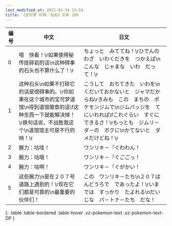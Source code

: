```yaml
---
last_modified_at: 2021-01-24 15:54
title: 《宝可梦 珍珠／钻石》文本 208
---
```

| 编号 | 中文 | 日文 |
| ---- | ---- | ---- |
| 0 | 喂　快看！\r如果使用秘传技碎岩的话\n这种碍事的石头也不算什么了！\r | ちょっと　みててね！\rひでんのわざ　いわくだきを　つかえば\nこんな　じゃまな　いわ　だって！\r |
| 1 | 这种石头\n如果不打碎它的话是很碍事的。\r你如果在这个城市的宝可梦道馆\n得到道馆徽章的话\f这种东西一下就能解决掉！\r换句话说，不战胜我这个\n道馆馆主可是不行的呐！\r | こうして　おちてきた　いわを\nくだいておかないと　ジャマだからね\rきみも　この　まちの　ポケモンジムで\nジムバッジを　てにいれれば\fこれぐらい　すぐに　できるさ！\rもっとも　ジムリ－ダ－の　ボクに\nかてないと　ダメだけどね！\r |
| 2 | 腕力：咕哇！ | ワンリキ－『ぐわわん！ |
| 3 | 腕力：咕哦！ | ワンリキ－『ぐごごっ！ |
| 4 | 腕力：咕啊！ | ワンリキ－『ぐがかい！ |
| 5 | 这些腕力\n是在２０７号道路上遇到的！\r现在它们都是可靠的\n最重要的伙伴们！ | この　ワンリキ－たち\n２０７ばんどうろで　であったよ！\rいまでは　すっかり　たよれる\nだいじな　パ－トナ－たち　だな！ |
{: .table .table-bordered .table-hover .xz-pokemon-text .xz-pokemon-text-DP }